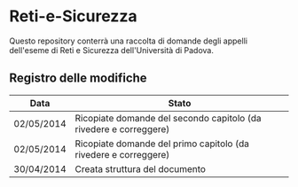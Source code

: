 Reti-e-Sicurezza
================

Questo repository conterrà una raccolta di domande degli appelli dell'eseme di Reti e Sicurezza dell'Università di Padova.


Registro delle modifiche
------------------------

Data         | Stato |
| -----------| -------------|
| 02/05/2014 | Ricopiate domande del secondo capitolo (da rivedere e correggere) |
| 02/05/2014 | Ricopiate domande del primo capitolo (da rivedere e correggere) |
| 30/04/2014 | Creata struttura del documento |